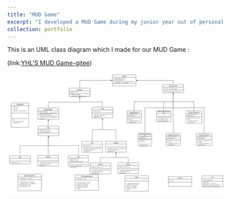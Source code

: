 ```yaml
---
title: "MUD Game"
excerpt: "I developed a MUD Game during my junior year out of personal interest with my fellows who are majoring in CS and SE. "
collection: portfolio
---
```


This is an UML class diagram which I made for our MUD Game : 

(link:[YHL'S MUD Game-gitee](https://gitee.com/tea-garden-study/myfirst-repository))

<img src="images/UML类图.png" alt="UML class diagram of the game" style="max-width: 100%; height: auto;" />
